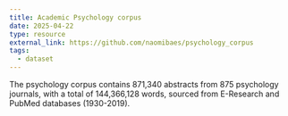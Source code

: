 ```yaml
---
title: Academic Psychology corpus
date: 2025-04-22
type: resource
external_link: https://github.com/naomibaes/psychology_corpus
tags:
  - dataset
---
```


The psychology corpus contains 871,340 abstracts from 875 psychology journals, with a total of 144,366,128 words, sourced from E-Research and PubMed databases (1930-2019).

<!--more-->
